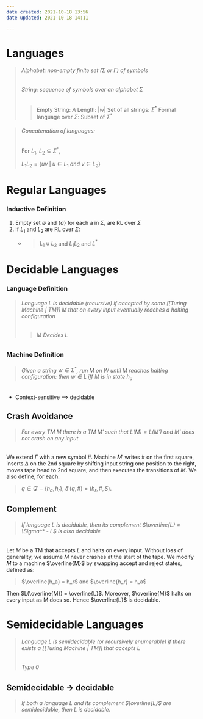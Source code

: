 ```yaml
---
date created: 2021-10-18 13:56
date updated: 2021-10-18 14:11

---
```


# Languages

> ###### Alphabet: non-empty finite set ($\Sigma$ or $\Gamma$) of symbols
>
> ###### String: sequence of symbols over an alphabet $\Sigma$
>
> > Empty String: $\Lambda$
> > Length: $|w|$
> > Set of all strings: $\Sigma^*$
> > Formal language over $\Sigma$: Subset of $\Sigma^*$

> ###### Concatenation of languages:
>
> For $L_1,\ L_2 \subseteq \Sigma^*$,
>
> $L_1L_2 = \{uv\ |\ u \in L_1\ and\ v \in L_2\}$

# Regular Languages

### Inductive Definition

1. Empty set $\emptyset$ and $\{a\}$ for each a in $\Sigma$, are RL over $\Sigma$
2. If $L_1$ and $L_2$ are RL over $\Sigma$:
   - > $L_1 \cup L_2$ and $L_1L_2$ and $L^*$

# Decidable Languages

### Language Definition

> ###### Language L is decidable (recursive) if accepted by some [[Turing Machine | TM]] M that on every input eventually reaches a halting configuration
>
> > ###### M Decides L

### Machine Definition

> ###### Given a string $w ∈ Σ^*$, run M on W until M reaches halting configuration: then $w∈L$ iff M is in state $h_a$

- Context-sensitive $\implies$ decidable

## Crash Avoidance

> ###### For every TM $M$ there is a TM $M'$ such that $L(M) = L(M')$ and $M'$ does not crash on any input

We extend $\Gamma$ with a new symbol $\#$. Machine $M'$ writes $\#$ on the first square, inserts $\Delta$ on the 2nd square by shifting input string one position to the right, moves tape head to 2nd square, and then executes the transitions of $M$. We also define, for each:

> $q \in Q' - \{h_a, h_r\},\ \delta'(q,\#) = (h_r,\#,S)$.

## Complement

> ###### If language L is decidable, then its complement $\overline{L} = \Sigma^* - L$ is also decidable

Let $M$ be a TM that accepts $L$ and halts on every input. Without loss of generality, we assume $M$ never crashes at the start of the tape. We modify $M$ to a machine $\overline{M}$ by swapping accept and reject states, defined as:

> $\overline{h_a} = h_r$ and $\overline{h_r} = h_a$

Then $L(\overline{M}) = \overline{L}$. Moreover, $\overline{M}$ halts on every input as M does so. Hence $\overline{L}$ is decidable.

# Semidecidable Languages

> ###### Language L is semidecidable (or recursively enumerable) if there exists a [[Turing Machine | TM]] that accepts L
>
> ###### Type 0

## Semidecidable → decidable

> ###### If both a language $L$ and its complement $\overline{L}$ are semidecidable, then $L$ is decidable.
